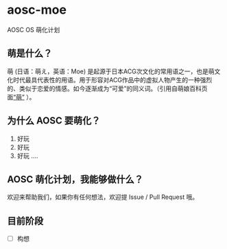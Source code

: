 # aosc-moe
AOSC OS 萌化计划

## 萌是什么？
萌 (日语：萌え，英语：Moe) 是起源于日本ACG次文化的常用语之一，也是萌文化时代最具代表性的用语。用于形容对ACG作品中的虚拟人物产生的一种强烈的、类似于恋爱的情感。如今逐渐成为“可爱”的同义词。（引用自萌娘百科页面[“萌”](https://zh.moegirl.org/%E8%90%8C#.E8.90.8C.E5.8C.96) ）。

## 为什么 AOSC 要萌化？
1. 好玩
2. 好玩
3. 好玩
....

## AOSC 萌化计划，我能够做什么？
欢迎来帮助我们，如果你有任何想法，欢迎提 Issue / Pull Request 哦。

## 目前阶段
- [ ] 构想
